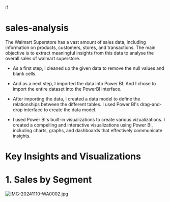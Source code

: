 if
# sales-analysis

The Walmart Superstore has a vast amount of sales data, including information on products, customers, stores, and transactions. The main objective is to extract meaningful insights from this data to analyse the overall sales of walmart superstore.

- As a first step, I cleaned up the given data to remove the null values and blank cells.
  
- And as a next step, I imported the data into Power BI. And I chose to import the entire dataset into the PowerBI interface.
  
- After importing the data, I created a data model to define the relationships between the different tables. I used Power BI's drag-and-drop interface to   create the data model.
  
- I used Power BI's built-in visualizations to create various vizualizations. I created a compelling and interactive visualizations using Power BI, including charts, graphs, and dashboards that effectively communicate insights.

# Key Insights and Visualizations

# 1. Sales by Segment 

![IMG-20241110-WA0002.jpg](https://github.com/user-attachments/assets/663f28cb-b909-4842-a817-f967fd6a3aa2)


